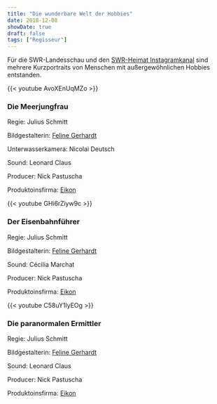 ```yaml
---
title: "Die wunderbare Welt der Hobbies"
date: 2018-12-08
showDate: true
draft: false
tags: ["Regisseur"]
---
```


Für die SWR-Landesschau und den <a href="https://www.instagram.com/swr_heimat_bw/?hl=de" target="_blank">SWR-Heimat Instagramkanal</a> sind mehrere Kurzportraits von Menschen mit außergewöhnlichen Hobbies entstanden. 


{{< youtube AvoXEnUqMZo >}}

### Die Meerjungfrau

Regie: Julius Schmitt

Bildgestalterin:  <a href="https://https://felinegerhardt.com/" target="_blank">Feline Gerhardt</a>

Unterwasserkamera: Nicolai Deutsch

Sound: Leonard Claus

Producer: Nick Pastuscha

Produktoinsfirma: <a href="https://www.eikon-suedwest.de/home.html" target="_blank">Eikon</a>

{{< youtube GHi6rZiyw9c >}}



### Der Eisenbahnführer

Regie: Julius Schmitt

Bildgestalterin:  <a href="https://https://felinegerhardt.com/" target="_blank">Feline Gerhardt</a>

Sound: Cécilia Marchat

Producer: Nick Pastuscha

Produktoinsfirma: <a href="https://www.eikon-suedwest.de/home.html" target="_blank">Eikon</a>


{{< youtube C58uY1lyEOg >}}



### Die paranormalen Ermittler

Regie: Julius Schmitt

Bildgestalterin:  <a href="https://https://felinegerhardt.com/" target="_blank">Feline Gerhardt</a>

Sound: Leonard Claus

Producer: Nick Pastuscha

Produktoinsfirma: <a href="https://www.eikon-suedwest.de/home.html" target="_blank">Eikon</a>


